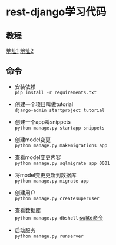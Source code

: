 # rest-django学习代码

## 教程

[地址1](https://www.django-rest-framework.org/tutorial/quickstart/#testing-our-api)
[地址2](https://www.django-rest-framework.org/tutorial/1-serialization/)

## 命令

* 安装依赖  
```pip install -r requirements.txt```

* 创建一个项目叫做tutorial  
```django-admin startproject tutorial```

* 创建一个app叫snippets  
```python manage.py startapp snippets```

* 创建model变更  
```python manage.py makemigrations app```

* 查看model变更内容  
```python manage.py sqlmigrate app 0001```

* 将model变更更新到数据库  
```python manage.py migrate app```

* 创建用户  
```python manage.py createsuperuser```

* 查看数据库  
```python manage.py dbshell```
[sqlite命令](https://www.runoob.com/sqlite/sqlite-commands.html)

* 启动服务  
```python manage.py runserver```
